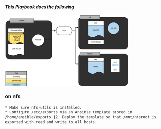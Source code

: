 #### _This Playbook does the following_

<img src="images/Image.png" width="80%" height="50%">

### on nfs

    * Make sure nfs-utils is installed.
    * Configure /etc/exports via an Ansible template stored in /home/ansible/exports.j2. Deploy the template so that /mnt/nfsroot is exported with read and write to all hosts.
